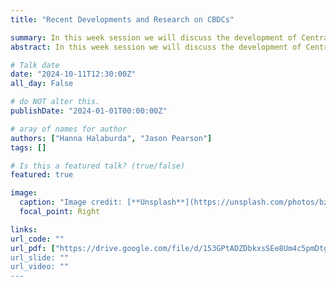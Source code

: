 ```yaml
---
title: "Recent Developments and Research on CBDCs"

summary: In this week session we will discuss the development of Central Banks Digital Currencies, their usage, implementation and related topics.
abstract: In this week session we will discuss the development of Central Banks Digital Currencies, their usage, implementation and related topics.

# Talk date
date: "2024-10-11T12:30:00Z"
all_day: False

# do NOT alter this.
publishDate: "2024-01-01T00:00:00Z"

# aray of names for author
authors: ["Hanna Halaburda", "Jason Pearson"]
tags: []

# Is this a featured talk? (true/false)
featured: true

image:
  caption: "Image credit: [**Unsplash**](https://unsplash.com/photos/bzdhc5b3Bxs)"
  focal_point: Right

links:
url_code: ""
url_pdf: ["https://drive.google.com/file/d/153GPtADZDbkxsSEe8Um4c5pmDtgnobl8/view?usp=sharing",https://drive.google.com/file/d/17JQNFywiBj1NTnHZzhryKFpF-9Fohn7-/view?usp=sharing"]
url_slide: ""
url_video: ""
---
```

